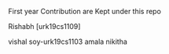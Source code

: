 First year Contribution are Kept under this repo

Rishabh [urk19cs1109]



vishal soy-urk19cs1103
amala nikitha

